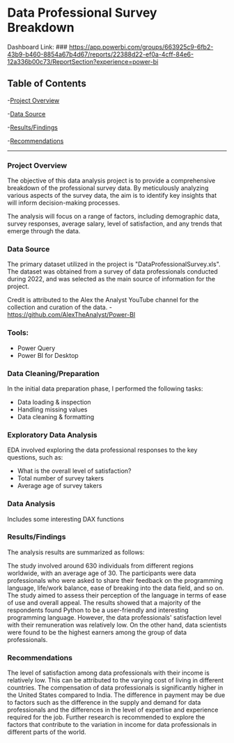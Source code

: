 
# Data Professional Survey Breakdown
Dashboard Link: ### https://app.powerbi.com/groups/663925c9-6fb2-43b9-b460-8854a67b4d67/reports/22388d22-ef0a-4cff-84e6-12a336b00c73/ReportSection?experience=power-bi


## Table of Contents

-[Project Overview](#Project-Overview)

 -[Data Source](#Data-Source)
 
 -[Results/Findings](#Results-Findings)
 
 -[Recommendations](#recommendations) 

---   
 ### Project Overview
 The objective of this data analysis project is to provide a comprehensive breakdown of the professional survey data.
 By meticulously analyzing various aspects of the survey data, the aim is to identify key insights that will inform decision-making processes. 

The analysis will focus on a range of factors, including demographic data, survey responses, average salary, level of satisfaction, and any trends that emerge through the data. 

### Data Source
The primary dataset utilized in the project is "DataProfessionalSurvey.xls". The dataset was obtained from a survey of data professionals conducted
 during 2022, and was selected as the main source of information for the project.

 Credit is attributed to the Alex the Analyst YouTube channel for the collection and curation of the data.
-https://github.com/AlexTheAnalyst/Power-BI

### Tools:
- Power Query
- Power BI for Desktop



### Data Cleaning/Preparation
In the initial data preparation phase, I performed the following tasks:
- Data loading & inspection
- Handling missing values
- Data cleaning & formatting


### Exploratory Data Analysis
EDA involved exploring the data professional responses to the key questions, such as:
- What is the overall level of satisfaction?
- Total number of survey takers
- Average age of survey takers


### Data Analysis
Includes some interesting DAX functions


### Results/Findings
The analysis results are summarized as follows:

The study involved around 630 individuals from different regions worldwide, with an average age of 30. The participants were data professionals
 who were asked to share their feedback on the programming language, life/work balance, ease of breaking into the data field, and so on. 
The study aimed to assess their perception of the language in terms of ease of use and overall appeal. 
The results showed that a majority of the respondents found Python to be a user-friendly and interesting programming language. 
However, the data professionals' satisfaction level with their remuneration was relatively low.
 On the other hand, data scientists were found to be the highest earners among the group of data professionals.

### Recommendations
 The level of satisfaction among data professionals with their income is relatively low. This can be attributed to the varying cost of living in different countries.
 The compensation of data professionals is significantly higher in the United States compared to India. The difference in payment may be due to factors
 such as the difference in the supply and demand for data professionals and the differences in the level of expertise and experience required for the job.
 Further research is recommended to explore the factors that contribute to the variation in income for data professionals in different parts of the world.

















